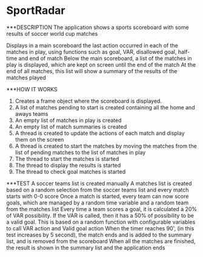 # SportRadar
***DESCRIPTION
The application shows a sports scoreboard with some results of soccer world cup matches

Displays in a main scoreboard the last action occurred in each of the matches in play, using functions such as goal, VAR, disallowed goal, half-time and end of match
Below the main scoreboard, a list of the matches in play is displayed, which are kept on screen until the end of the match
At the end of all matches, this list will show a summary of the results of the matches played


***HOW IT WORKS
1. Creates a frame object where the scoreboard is displayed.
2. A list of matches pending to start is created containing all the home and aways teams
3. An empty list of matches in play is created
4. An empty list of match summaries is created
5. A thread is created to update the actions of each match and display them on the screen
6. A thread is created to start the matches by moving the matches from the list of pending matches to the list of matches in play
7. The thread to start the matches is started 
8. The thread to display the results is started
9. The thread to check goal matches is started


***TEST
A soccer teams list is created manually
A matches list is created based on a random selection from the soccer teams list and every match starts with 0-0 score
Once a match is started, every team can now score goals, which are managed by a random time variable and a random team from the matches list
Every time a team scores a goal, it is calculated a 20% of VAR possibility. If the VAR is called, then it has a 50% of possibility to be a valid goal. This is based on a random function with configurable variables to call VAR action and Valid goal action
When the timer reaches 90', (in this test increases by 5 second), the match ends and is added to the summary list, and is removed from the scoreboard
When all the matches are finished, the result is shown in the summary list and the application ends